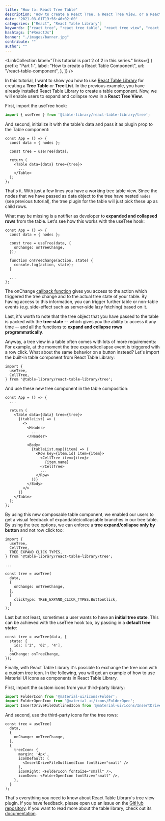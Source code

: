 ```yaml
---
title: "How to: React Tree Table"
description: "How to create a React Tree, a React Tree View, or a React Tree List by using React Table Library ..."
date: "2021-08-01T13:56:46+02:00"
categories: ["React", "React Table Library"]
keywords: ["react tree", "react tree table", "react tree view", "react tree list"]
hashtags: ["#ReactJs"]
banner: "./images/banner.jpg"
contribute: ""
author: ""
---
```


<Sponsorship />

<LinkCollection
  label="This tutorial is part 2 of 2 in this series."
  links={[
    {
      prefix: "Part 1:",
      label: "How to create a React Table Component",
      url: "/react-table-component",
    },
  ]}
/>

In this tutorial, I want to show you how to use [React Table Library](https://react-table-library.com) for creating a **Tree Table** or **Tree List**. In the previous example, you have already installed React Table Library to create a table component. Now, we will enable users to expand and collapse rows in a **React Tree View**.

First, import the useTree hook:

```javascript
import { useTree } from '@table-library/react-table-library/tree';
```

And second, initialize it with the table's data and pass it as plugin prop to the Table component:

```javascript{4,7}
const App = () => {
  const data = { nodes };

  const tree = useTree(data);

  return (
    <Table data={data} tree={tree}>
      ...
    </Table>
  );
};
```

That's it. With just a few lines you have a working tree table view. Since the nodes that we have passed as data object to the tree have nested `nodes` (see previous tutorial), the tree plugin for the table will just pick these up as child rows.

What may be missing is a notifier as developer to **expanded and collapsed rows** from the table. Let's see how this works with the useTree hook:

```javascript{4-6,8-10}
const App = () => {
  const data = { nodes };

  const tree = useTree(data, {
    onChange: onTreeChange,
  });

  function onTreeChange(action, state) {
    console.log(action, state);
  }

  ...
};
```

The onChange [callback function](/javascript-callback-function) gives you access to the action which triggered the tree change and to the actual tree state of your table. By having access to this information, you can trigger further table or non-table events (e.g. side-effect such as server-side lazy fetching) based on it.

Last, it's worth to note that the tree object that you have passed to the table is packed with the **tree state** -- which gives you the ability to access it any time -- and all the functions to **expand and collapse rows programmatically**.

<Divider />

Anyway, a tree view in a table often comes with lots of more requirements: For example, at the moment the tree expand/collapse event is triggered with a row click. What about the same behavior on a button instead? Let's import the built-in table component from React Table Library:

```javascript{3}
import {
  useTree,
  CellTree,
} from '@table-library/react-table-library/tree';
```

And use these new tree component in the table composition:

```javascript{15-17}
const App = () => {
  ...

  return (
    <Table data={data} tree={tree}>
      {(tableList) => (
        <>
          <Header>
            ...
          </Header>

          <Body>
            {tableList.map((item) => (
              <Row key={item.id} item={item}>
                <CellTree item={item}>
                  {item.name}
                </CellTree>
                ...
              </Row>
            ))}
          </Body>
        </>
      )}
    </Table>
  );
};
```

By using this new composable table component, we enabled our users to get a visual feedback of expandable/collapsable branches in our tree table. By using the tree options, we can enforce a **tree expand/collapse only by button** and not row click too:

```javascript{4,14-16}
import {
  useTree,
  CellTree,
  TREE_EXPAND_CLICK_TYPES,
} from '@table-library/react-table-library/tree';

...

const tree = useTree(
  data,
  {
    onChange: onTreeChange,
  },
  {
    clickType: TREE_EXPAND_CLICK_TYPES.ButtonClick,
  }
);
```

Last but not least, sometimes a user wants to have an **initial tree state**. This can be achieved with the useTree hook too, by passing in a **default tree state**:

```javascript{2-4}
const tree = useTree(data, {
  state: {
    ids: ['2', '62', '4'],
  },
  onChange: onTreeChange,
});
```

<Divider />

Finally, with React Table Library it's possible to exchange the tree icon with a custom tree icon. In the following, you will get an example of how to use Material UI icons as components in React Table Library.

First, import the custom icons from your third-party library:

```javascript
import FolderIcon from '@material-ui/icons/Folder';
import FolderOpenIcon from '@material-ui/icons/FolderOpen';
import InsertDriveFileOutlinedIcon from '@material-ui/icons/InsertDriveFileOutlined';
```

And second, use the third-party icons for the tree rows:

```javascript{6-15}
const tree = useTree(
  data,
  {
    onChange: onTreeChange,
  },
  {
    treeIcon: {
      margin: '4px',
      iconDefault: (
        <InsertDriveFileOutlinedIcon fontSize="small" />
      ),
      iconRight: <FolderIcon fontSize="small" />,
      iconDown: <FolderOpenIcon fontSize="small" />,
    },
  }
);
```

That's everything you need to know about React Table Library's tree view plugin. If you have feedback, please open up an issue on the [GitHub repository](https://github.com/table-library/react-table-library). If you want to read more about the table library, check out its [documentation](https://react-table-library.com).